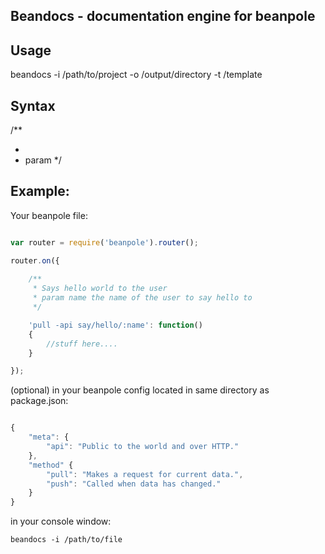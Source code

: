 Beandocs - documentation engine for beanpole
--------------------------------------------


Usage
-----

beandocs -i /path/to/project -o /output/directory -t /template

Syntax
------

/**
 * <My Super Long Description Here>
 * param <param name> <param description>
 */



Example:
--------

Your beanpole file:

```javascript

var router = require('beanpole').router();

router.on({
	
	/**
	 * Says hello world to the user
	 * param name the name of the user to say hello to
	 */

	'pull -api say/hello/:name': function()
	{
		//stuff here....
	}

});

```

(optional) in your beanpole config located in same directory as package.json: 


```javascript

{
	"meta": {
		"api": "Public to the world and over HTTP."
	},
	"method" {
		"pull": "Makes a request for current data.",
		"push": "Called when data has changed."
	}
}

```


in your console window:
	
	beandocs -i /path/to/file